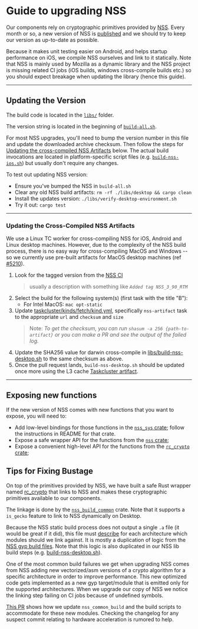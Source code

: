 # Guide to upgrading NSS

Our components rely on cryptographic primitives provided by [NSS](https://firefox-source-docs.mozilla.org/security/nss/index.html).
Every month or so, a new version of NSS is [published](https://firefox-source-docs.mozilla.org/security/nss/releases/index.html) and we should try to keep our version as up-to-date as possible.

Because it makes unit testing easier on Android, and helps startup performance on iOS, we compile NSS ourselves and link to it statically. Note that NSS is mainly used by Mozilla as a dynamic library and the NSS project is missing related CI jobs (iOS builds, windows cross-compile builds etc.) so you should expect breakage when updating the library (hence this guide).

---

## Updating the Version

The build code is located in the [`libs/`](https://github.com/mozilla/application-services/tree/main/libs) folder.

The version string is located in the beginning of [`build-all.sh`](https://github.com/mozilla/application-services/blob/b0b3daa6580d04906fc53e9e479e8bebb464cf78/libs/build-all.sh#L8-L11).

 For most NSS upgrades, you'll need to bump the version number in this file and update the downloaded archive checksum. Then follow the steps for [Updating the cross-compiled NSS Artifacts](#updating-the-cross-compiled-nss-artifacts) below. The actual build invocations are located in platform-specific script files (e.g. [`build-nss-ios.sh`](https://github.com/mozilla/application-services/blob/b0b3daa6580d04906fc53e9e479e8bebb464cf78/libs/build-nss-ios.sh)) but usually don't require any changes.

To test out updating NSS version:

* Ensure you've bumped the NSS in `build-all.sh`
* Clear any old NSS build artifacts: `rm -rf ./libs/desktop && cargo clean`
* Install the updates version: `./libs/verify-desktop-environment.sh`
* Try it out: `cargo test`

---

### Updating the Cross-Compiled NSS Artifacts

We use a Linux TC worker for cross-compiling NSS for iOS, Android and Linux desktop machines. However, due to the complexity of the NSS build process, there is no easy way for cross-compiling MacOS and Windows -- so we currently use pre-built artifacts for MacOS desktop machines (ref [#5210](https://github.com/mozilla/application-services/issues/5210)).

1. Look for the tagged version from the [NSS CI](https://treeherder.mozilla.org/jobs?repo=nss)
    > usually a description with something like _`Added tag NSS_3_90_RTM`_
2. Select the build for the following system(s) (first task with the title "B"):
    * For Intel MacOS: `mac opt-static`
3. Update [taskcluster/kinds/fetch/kind.yml](https://github.com/mozilla/application-services/blob/main/taskcluster/kinds/fetch/kind.yml), specifically `nss-artifact` task to the appropriate `url` and `checksum` and `size`
    > Note: _To get the checksum, you can run `shasum -a 256 {path-to-artifact}` or you can make a PR and see the output of the failed log._
4. Update the SHA256 value for darwin cross-compile in [libs/build-nss-desktop.sh](https://github.com/mozilla/application-services/blob/main/libs/build-nss-desktop.sh) to the same checksum as above.
5. Once the pull request lands, `build-nss-desktop.sh` should be updated once more using the L3 cache [Taskcluster artifact](https://firefox-ci-tc.services.mozilla.com/tasks/index/app-services.cache.level-3.content.v1.nss-artifact/latest).

---

## Exposing new functions

If the new version of NSS comes with new functions that you want to expose, you will need to:

* Add low-level bindings for those functions in the [`nss_sys` crate](
  ../../components/support/rc_crypto/nss/nss_sys); follow the instructions in
  README for that crate.
* Expose a safe wrapper API for the functions from the [`nss` crate](
  ../../components/support/rc_crypto/nss);
* Expose a convenient high-level API for the functions from the [`rc_crypto` crate](
  ../../components/support/rc_crypto);

## Tips for Fixing Bustage

On top of the primitives provided by NSS, we have built a safe Rust wrapper named [rc_crypto](https://github.com/mozilla/application-services/tree/main/components/support/rc_crypto) that links to NSS and makes these cryptographic primitives available to our components.

The linkage is done by the [`nss_build_common`](https://github.com/mozilla/application-services/blob/b0b3daa6580d04906fc53e9e479e8bebb464cf78/components/support/rc_crypto/nss/nss_build_common/src/lib.rs) crate. Note that it supports a `is_gecko` feature to link to NSS dynamically on Desktop.

Because the NSS static build process does not output a single `.a` file (it would be great if it did), this file must [describe](https://github.com/mozilla/application-services/blob/b0b3daa6580d04906fc53e9e479e8bebb464cf78/components/support/rc_crypto/nss/nss_build_common/src/lib.rs#L85-L133) for each architecture which modules should we link against. It is mostly a duplication of logic from the [NSS gyp build files](https://searchfox.org/nss/rev/d0ca572a63597a19889611c065273f131cc09b7a/lib/freebl/freebl.gyp#385-408). Note that this logic is also duplicated in our NSS lib build steps (e.g. [build-nss-desktop.sh](https://github.com/mozilla/application-services/blob/b0b3daa6580d04906fc53e9e479e8bebb464cf78/libs/build-nss-desktop.sh#L82-L114)).

One of the most common build failures we get when upgrading NSS comes from NSS adding new vectorized/asm versions of a crypto algorithm for a specific architecture in order to improve performance. This new optimized code gets implemented as a new gyp target/module that is emitted only for the supported architectures.
When we upgrade our copy of NSS we notice the linking step failing on CI jobs because of undefined symbols.

[This PR](https://github.com/mozilla/application-services/pull/2476) shows how we update `nss_common_build` and the build scripts to accommodate for these new modules. Checking the changelog for any suspect commit relating to hardware acceleration is rumored to help.
